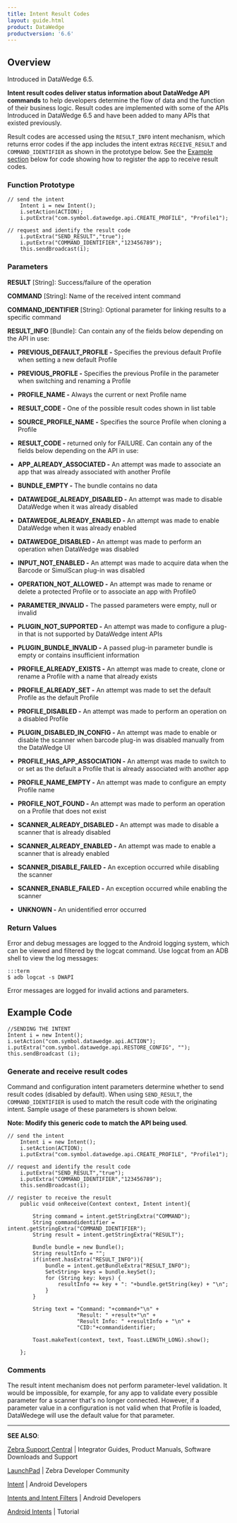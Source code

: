 ```yaml
---
title: Intent Result Codes 
layout: guide.html
product: DataWedge
productversion: '6.6'
---
```


## Overview

Introduced in DataWedge 6.5.

**Intent result codes deliver status information about DataWedge API commands** to help developers determine the flow of data and the function of their business logic. Result codes are implemented with some of the APIs Introduced in DataWedge 6.5 and have been added to many APIs that existed previously.  

Result codes are accessed using the `RESULT_INFO` intent mechanism, which returns error codes if the app includes the intent extras `RECEIVE_RESULT` and `COMMAND_IDENTIFIER` as shown in the prototype below. See the [Example section](#example) below for code showing how to register the app to receive result codes. 

### Function Prototype

	// send the intent
		Intent i = new Intent();
		i.setAction(ACTION);
		i.putExtra("com.symbol.datawedge.api.CREATE_PROFILE", "Profile1");

	// request and identify the result code
		i.putExtra("SEND_RESULT","true");
		i.putExtra("COMMAND_IDENTIFIER","123456789");
		this.sendBroadcast(i);

### Parameters

**RESULT** [String]: Success/failure of the operation

**COMMAND** [String]: Name of the received intent command

**COMMAND_IDENTIFIER** [String]: Optional parameter for linking results to a specific command

**RESULT_INFO** [Bundle]: Can contain any of the fields below depending on the API in use: 

* **PREVIOUS_DEFAULT_PROFILE -** Specifies the previous default Profile when setting a new default Profile
* **PREVIOUS_PROFILE -** Specifies the previous Profile in the parameter when switching and renaming a Profile
* **PROFILE_NAME -** Always the current or next Profile name
* **RESULT_CODE -** One of the possible result codes shown in list table
* **SOURCE_PROFILE_NAME -** Specifies the source Profile when cloning a Profile
* **RESULT_CODE -** returned only for FAILURE. Can contain any of the fields below depending on the API in use:

 * **APP_ALREADY_ASSOCIATED -** An attempt was made to associate an app that was already associated with another Profile
 * **BUNDLE_EMPTY -** The bundle contains no data
 * **DATAWEDGE_ALREADY_DISABLED -** An attempt was made to disable DataWedge when it was already disabled
 * **DATAWEDGE_ALREADY_ENABLED -** An attempt was made to enable DataWedge when it was already enabled
 * **DATAWEDGE_DISABLED -** An attempt was made to perform an operation when DataWedge was disabled
 * **INPUT_NOT_ENABLED -** An attempt was made to acquire data when the Barcode or SimulScan plug-in was disabled
 * **OPERATION_NOT_ALLOWED -** An attempt was made to rename or delete a protected Profile or to associate an app with Profile0
 * **PARAMETER_INVALID -** The passed parameters were empty, null or invalid
 * **PLUGIN_NOT_SUPPORTED -** An attempt was made to configure a plug-in that is not supported by DataWedge intent APIs
 * **PLUGIN_BUNDLE_INVALID -** A passed plug-in parameter bundle is empty or contains insufficient information
 * **PROFILE_ALREADY_EXISTS -** An attempt was made to create, clone or rename a Profile with a name that already exists
 * **PROFILE_ALREADY_SET -** An attempt was made to set the default Profile as the default Profile
 * **PROFILE_DISABLED -** An attempt was made to perform an operation on a disabled Profile
 * **PLUGIN_DISABLED_IN_CONFIG -** An attempt was made to enable or disable the scanner when barcode plug-in was disabled manually from the DataWedge UI
 * **PROFILE_HAS_APP_ASSOCIATION -** An attempt was made to switch to or set as the default a Profile that is already associated with another app
 * **PROFILE_NAME_EMPTY -** An attempt was made to configure an empty Profile name
 * **PROFILE_NOT_FOUND -** An attempt was made to perform an operation on a Profile that does not exist
 * **SCANNER_ALREADY_DISABLED -** An attempt was made to disable a scanner that is already disabled
 * **SCANNER_ALREADY_ENABLED -** An attempt was made to enable a scanner that is already enabled
 * **SCANNER_DISABLE_FAILED -** An exception occurred while disabling the scanner
 * **SCANNER_ENABLE_FAILED -** An exception occurred while enabling the scanner
 * **UNKNOWN -** An unidentified error occurred

### Return Values

Error and debug messages are logged to the Android logging system, which can be viewed and filtered by the logcat command. Use logcat from an ADB shell to view the log messages:

	:::term
	$ adb logcat -s DWAPI

Error messages are logged for invalid actions and parameters.

## Example Code

	//SENDING THE INTENT
	Intent i = new Intent();
	i.setAction("com.symbol.datawedge.api.ACTION");
	i.putExtra("com.symbol.datawedge.api.RESTORE_CONFIG", "");
	this.sendBroadcast (i);

### Generate and receive result codes
Command and configuration intent parameters determine whether to send result codes (disabled by default). When using `SEND_RESULT`, the `COMMAND_IDENTIFIER` is used to match the result code with the originating intent. Sample usage of these parameters is shown below. 

**Note: Modify this generic code to match the API being used**.  

	// send the intent
		Intent i = new Intent();
		i.setAction(ACTION);
		i.putExtra("com.symbol.datawedge.api.CREATE_PROFILE", "Profile1");

	// request and identify the result code
		i.putExtra("SEND_RESULT","true");
		i.putExtra("COMMAND_IDENTIFIER","123456789");
		this.sendBroadcast(i);

	// register to receive the result
		public void onReceive(Context context, Intent intent){

		    String command = intent.getStringExtra("COMMAND");
		    String commandidentifier = intent.getStringExtra("COMMAND_IDENTIFIER");
		    String result = intent.getStringExtra("RESULT");

		    Bundle bundle = new Bundle();
		    String resultInfo = "";
		    if(intent.hasExtra("RESULT_INFO")){
		        bundle = intent.getBundleExtra("RESULT_INFO");
		        Set<String> keys = bundle.keySet();
		        for (String key: keys) {
		            resultInfo += key + ": "+bundle.getString(key) + "\n";
		        }
		    }

		    String text = "Command: "+command+"\n" +
		                  "Result: " +result+"\n" +
		                  "Result Info: " +resultInfo + "\n" +
		                  "CID:"+commandidentifier;
		    
		    Toast.makeText(context, text, Toast.LENGTH_LONG).show();

		};


### Comments

The result intent mechanism does not perform parameter-level validation. It would be impossible, for example, for any app to validate every possible parameter for a scanner that's no longer connected. However, if a parameter value in a configuration is not valid when that Profile is loaded, DataWedege will use the default value for that parameter.  

-----

**SEE ALSO**:

[Zebra Support Central](https://www.zebra.com/us/en/support-downloads.html) | Integrator Guides, Product Manuals, Software Downloads and Support

[LaunchPad](https://developer.zebra.com/welcome) | Zebra Developer Community

[Intent](https://developer.android.com/reference/android/content/Intent.html) | Android Developers

[Intents and Intent Filters](http://developer.android.com/guide/components/intents-filters.html) | Android Developers

[Android Intents](http://www.vogella.com/tutorials/AndroidIntent/article.html) | Tutorial
